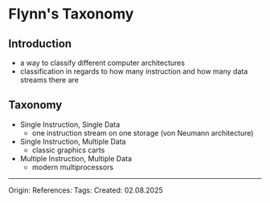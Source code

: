 # Flynn's Taxonomy

## Introduction

- a way to classify different computer architectures
- classification in regards to how many instruction and how many data streams there are

## Taxonomy

- Single Instruction, Single Data
	- one instruction stream on one storage (von Neumann architecture)
- Single Instruction, Multiple Data
	- classic graphics carts
- Multiple Instruction, Multiple Data
	- modern multiprocessors

---

Origin: 
References: 
Tags: 
Created: 02.08.2025

